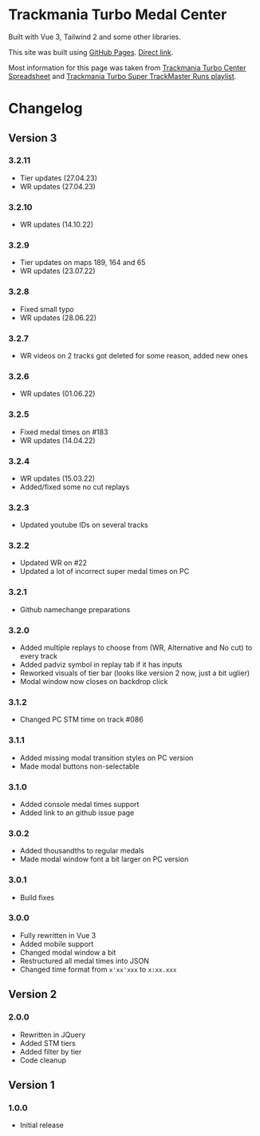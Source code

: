 # Trackmania Turbo Medal Center

Built with Vue 3, Tailwind 2 and some other libraries.

This site was built using [GitHub Pages](https://pages.github.com/). [Direct link](https://dequubi.github.io/Turbo_Super_Solo/).

Most information for this page was taken from [Trackmania Turbo Center Spreadsheet](https://docs.google.com/spreadsheets/d/1NgkSbAMPm3VcLhXi1Z5oLPQQ8vCjcCSI2S_U_lTOkPA/edit#gid=193237318) and [Trackmania Turbo Super TrackMaster Runs playlist](https://www.youtube.com/playlist?list=PLfvhWVq2T6JDwbDdKlumD90zUjEuP3rtl).

# Changelog

## Version 3

### 3.2.11

- Tier updates (27.04.23)
- WR updates (27.04.23)

### 3.2.10

- WR updates (14.10.22)

### 3.2.9

- Tier updates on maps 189, 164 and 65
- WR updates (23.07.22)

### 3.2.8

- Fixed small typo
- WR updates (28.06.22)

### 3.2.7

- WR videos on 2 tracks got deleted for some reason, added new ones

### 3.2.6

- WR updates (01.06.22)

### 3.2.5

- Fixed medal times on #183
- WR updates (14.04.22)

### 3.2.4

- WR updates (15.03.22)
- Added/fixed some no cut replays

### 3.2.3

- Updated youtube IDs on several tracks

### 3.2.2

- Updated WR on #22
- Updated a lot of incorrect super medal times on PC

### 3.2.1

- Github namechange preparations

### 3.2.0

- Added multiple replays to choose from (WR, Alternative and No cut) to every track
- Added padviz symbol in replay tab if it has inputs
- Reworked visuals of tier bar (looks like version 2 now, just a bit uglier)
- Modal window now closes on backdrop click

### 3.1.2

- Changed PC STM time on track #086

### 3.1.1

- Added missing modal transition styles on PC version
- Made modal buttons non-selectable

### 3.1.0

- Added console medal times support
- Added link to an github issue page

### 3.0.2

- Added thousandths to regular medals
- Made modal window font a bit larger on PC version

### 3.0.1

- Build fixes

### 3.0.0

- Fully rewritten in Vue 3
- Added mobile support
- Changed modal window a bit
- Restructured all medal times into JSON
- Changed time format from `x'xx'xxx` to `x:xx.xxx`

## Version 2

### 2.0.0

- Rewritten in JQuery
- Added STM tiers
- Added filter by tier
- Code cleanup

## Version 1

### 1.0.0

- Initial release
